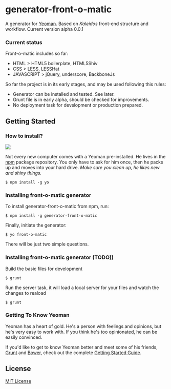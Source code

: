 # generator-front-o-matic

A generator for [Yeoman](http://yeoman.io). Based on *Kaleidos* front-end structure and workflow.
Current version alpha 0.0.1

### Current status

Front-o-matic includes so far:

- HTML > HTML5 boilerplate, HTML5Shiv
- CSS > LESS, LESSHat
- JAVASCRIPT > jQuery, underscore, BackboneJs

So far the project is in its early stages, and may be used following this rules:

- Generator can be installed and tested. See later.
- Grunt file is in early alpha, should be checked for improvements.
- No deployment task for development or production prepared.


## Getting Started

### How to install?

![](http://i.imgur.com/JHaAlBJ.png)

Not every new computer comes with a Yeoman pre-installed. He lives in the [npm](https://npmjs.org) package repository. You only have to ask for him once, then he packs up and moves into your hard drive. *Make sure you clean up, he likes new and shiny things.*

```
$ npm install -g yo
```

### Installing front-o-matic generator

To install generator-front-o-matic from npm, run:

```
$ npm install -g generator-front-o-matic
```

Finally, initiate the generator:

```
$ yo front-o-matic
```
There will be just two simple questions.

### Installing front-o-matic generator (TODO))

Build the basic files for development

```
$ grunt

```
Run the server task, it will load a local server for your files and watch the changes to reaload

```
$ grunt

```

### Getting To Know Yeoman

Yeoman has a heart of gold. He's a person with feelings and opinions, but he's very easy to work with. If you think he's too opinionated, he can be easily convinced.

If you'd like to get to know Yeoman better and meet some of his friends, [Grunt](http://gruntjs.com) and [Bower](http://bower.io), check out the complete [Getting Started Guide](https://github.com/yeoman/yeoman/wiki/Getting-Started).


## License

[MIT License](http://en.wikipedia.org/wiki/MIT_License)
